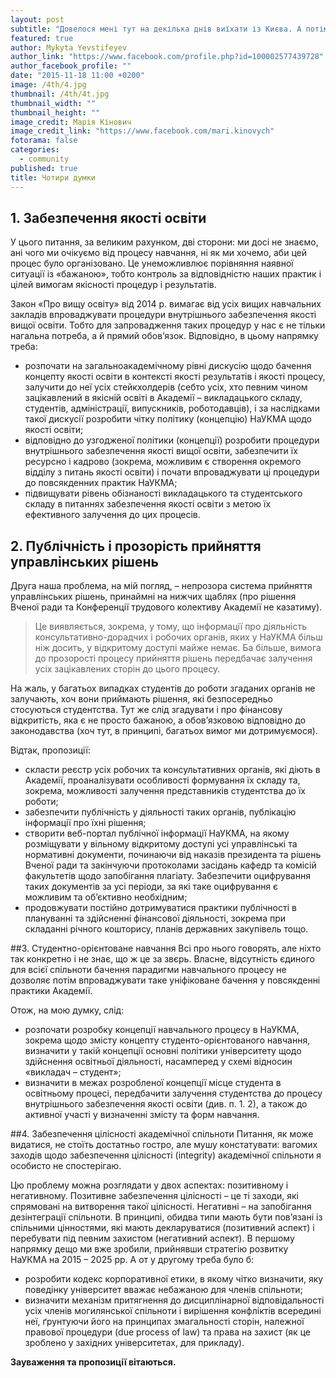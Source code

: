 ```yaml
---
layout: post
subtitle: "Довелося мені тут на декілька днів виїхати із Києва. А потім я приїхав і спробував підсумувати дещо, що мені думалося в (не так) далеких краях про Академію і про те, що нам усім потрібно з нею &#x2F; в ній зробити. Вийшли чотири думки. Ділюся."
featured: true
author: Mykyta Yevstifeyev
author_link: "https://www.facebook.com/profile.php?id=100002577439728"
author_facebook_profile: ""
date: "2015-11-18 11:00 +0200"
image: /4th/4.jpg
thumbnail: /4th/4t.jpg
thumbnail_width: ""
thumbnail_height: ""
image_credit: Марія Кінович
image_credit_link: "https://www.facebook.com/mari.kinovych"
fotorama: false
categories: 
  - community
published: true
title: Чотири думки
---
```



## 1. Забезпечення якості освіти
У цього питання, за великим рахунком, дві сторони: ми досі не знаємо, ані чого ми очікуємо від процесу навчання, ні як ми хочемо, аби цей процес було організовано. Це унеможливлює порівняння наявної ситуації із «бажаною», тобто контроль за відповідністю наших практик і цілей вимогам якісності процедур і результатів.  

Закон «Про вищу освіту» від 2014 р. вимагає від усіх вищих навчальних закладів впроваджувати процедури внутрішнього забезпечення якості вищої освіти. Тобто для запровадження таких процедур у нас є не тільки нагальна потреба, а й прямий обов’язок. Відповідно, в цьому напрямку треба:  

- розпочати на загальноакадемічному рівні дискусію щодо бачення концепту якості освіти в контексті якості результатів і якості процесу, залучити до неї усіх стейкхолдерів (себто усіх, хто певним чином зацікавлений в якісній освіті в Академії – викладацького складу, студентів, адміністрації, випускників, роботодавців), і за наслідками такої дискусії розробити чітку політику (концепцію) НаУКМА щодо якості освіти;  
- відповідно до узгодженої політики (концепції) розробити процедури внутрішнього забезпечення якості вищої освіти, забезпечити їх ресурсно і кадрово (зокрема, можливим є створення окремого відділу з питань якості освіти) і почати впроваджувати ці процедури до повсякденних практик НаУКМА;  
- підвищувати рівень обізнаності викладацького та студентського складу в питаннях забезпечення якості освіти з метою їх ефективного залучення до цих процесів.  

## 2. Публічність і прозорість прийняття управлінських рішень
Друга наша проблема, на мій погляд, – непрозора система прийняття управлінських рішень, принаймні на нижчих щаблях (про рішення Вченої ради та Конференції трудового колективу Академії не казатиму). 

> Це виявляється, зокрема, у тому, що інформації про діяльність консультативно-дорадчих і робочих органів, яких у НаУКМА більш ніж досить, у відкритому доступі майже немає. Ба більше, вимога до прозорості процесу прийняття рішень передбачає залучення усіх зацікавлених сторін до цього процесу.

На жаль, у багатьох випадках студентів до роботи згаданих органів не залучають, хоч вони приймають рішення, які безпосередньо стосуються студентства. Тут же слід згадувати і про фінансову відкритість, яка є не просто бажаною, а обов’язковою відповідно до законодавства (хоч тут, в принципі, багатьох вимог ми дотримуємося).

Відтак, пропозиції:  

- скласти реєстр усіх робочих та консультативних органів, які діють в Академії, проаналізувати особливості формування їх складу та, зокрема, можливості залучення представників студентства до їх роботи;  
- забезпечити публічність у діяльності таких органів, публікацію інформації про їхні рішення;  
- створити веб-портал публічної інформації НаУКМА, на якому розміщувати у вільному відкритому доступі усі управлінські та нормативні документи, починаючи від наказів президента та рішень Вченої ради та закінчуючи протоколами засідань кафедр та комісій факультетів щодо запобігання плагіату. Забезпечити оцифрування таких документів за усі періоди, за які таке оцифрування є можливим та об’єктивно необхідним;  
- продовжувати постійно дотримуватися практики публічності в плануванні та здійсненні фінансової діяльності, зокрема при складанні річного кошторису, планів державних закупівель тощо.  

##3. Студентно-орієнтоване навчання
Всі про нього говорять, але ніхто так конкретно і не знає, що ж це за звєрь. Власне, відсутність єдиного для всієї спільноти бачення парадигми навчального процесу не дозволяє потім впроваджувати таке уніфіковане бачення у повсякденні практики Академії.

Отож, на мою думку, слід:  

- розпочати розробку концепції навчального процесу в НаУКМА, зокрема щодо змісту концепту студенто-орієнтованого навчання, визначити у такій концепції основні політики університету щодо здійснення освітньої діяльності, насамперед у схемі відносин «викладач – студент»;  
- визначити в межах розробленої концепції місце студента в освітньому процесі, передбачити залучення студентства до процесу внутрішнього забезпечення якості освіти (див. п. 1. 2), а також до активної участі у визначенні змісту та форм навчання.  

##4. Забезпечення цілісності академічної спільноти
Питання, як може видатися, не стоїть достатньо гостро, але мушу констатувати: вагомих заходів щодо забезпечення цілісності (integrity) академічної спільноти я особисто не спостерігаю.  

Цю проблему можна розглядати у двох аспектах: позитивному і негативному. Позитивне забезпечення цілісності – це ті заходи, які спрямовані на витворення такої цілісності. Негативні – на запобігання дезінтеграції спільноти. В принципі, обидва типи мають бути пов’язані із спільними цінностями, які мають декларуватися (позитивний аспект) і перебувати під певним захистом (негативний аспект). В першому напрямку дещо ми вже зробили, прийнявши стратегію розвитку НаУКМА на 2015 – 2025 рр. А от у другому треба було б:  

- розробити кодекс корпоративної етики, в якому чітко визначити, яку поведінку університет вважає небажаною для членів спільноти;  
- визначити механізм притягнення до дисциплінарної відповідальності усіх членів могилянської спільноти і вирішення конфліктів всередині неї, ґрунтуючи його на принципах змагальності сторін, належної правової процедури (due process of law) та права на захист (як це зроблено у західних університетах, для прикладу).  

**Зауваження та пропозиції вітаються.**
